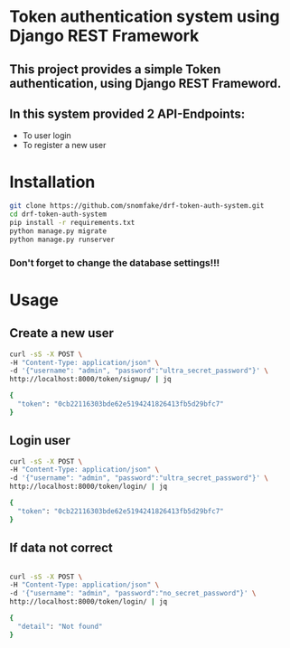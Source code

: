 # Token authentication system using Django REST Framework

## This project provides a simple **Token** authentication, using Django REST Frameword.
## In this system provided 2 API-Endpoints:
- To user login
- To register a new user 

# Installation
```bash
git clone https://github.com/snomfake/drf-token-auth-system.git
cd drf-token-auth-system
pip install -r requirements.txt
python manage.py migrate
python manage.py runserver
```
### Don't forget to change the database settings!!!

# Usage

## Create a new user
```bash
curl -sS -X POST \
-H "Content-Type: application/json" \
-d '{"username": "admin", "password":"ultra_secret_password"}' \
http://localhost:8000/token/signup/ | jq

{
  "token": "0cb22116303bde62e5194241826413fb5d29bfc7"
}
```

## Login user
```bash
curl -sS -X POST \
-H "Content-Type: application/json" \
-d '{"username": "admin", "password":"ultra_secret_password"}' \
http://localhost:8000/token/login/ | jq

{
  "token": "0cb22116303bde62e5194241826413fb5d29bfc7"
}
```

## If data not correct
```bash

curl -sS -X POST \
-H "Content-Type: application/json" \
-d '{"username": "admin", "password":"no_secret_password"}' \
http://localhost:8000/token/login/ | jq

{
  "detail": "Not found"
}
```

